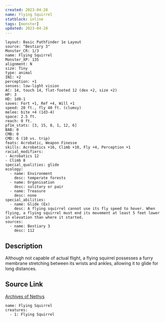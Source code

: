 ```yaml
---
created: 2023-04-28
name: Flying Squirrel
statblock: inline
tags: [monster]
updated: 2023-04-28
---
```

```statblock
layout: Basic Pathfinder 1e Layout
source: "Bestiary 3"
Monster_CR: 1/3
name: Flying Squirrel
Monster_XP: 135
alignment: N
size: Tiny
type: animal
INI: +2
perception: +1
senses: low-light vision
AC: 14, touch 14, flat-footed 12 (dex +2, size +2)
HP: 3
HD: 1d8-1
saves: Fort +1, Ref +4, Will +1
speed: 20 ft., fly 40 ft. (clumsy)
melee: bite +4 (1d3-4)
space: 2.5 ft.
reach: 0 ft.
pf1e_stats: [3, 15, 8, 1, 12, 6]
BAB: 0
CMB: 0
CMD: 6 (10 vs. trip)
feats: Acrobatic, Weapon Finesse
skills: Acrobatics +16, Climb +10, Fly +4, Perception +1
racial_modifiers:
- Acrobatics 12
- Climb 8
special_qualities: glide
ecology:
  - name: Environment
    desc: temperate forests
  - name: Organisation
    desc: solitary or pair
  - name: Treasure
    desc: none
special_abilities:
  - name: Glide (Ex)
    desc: A flying squirrel cannot use its fly speed to hover. When flying, a flying squirrel must end its movement at least 5 feet lower in elevation than where it started.
sources:
  - name: Bestiary 3
    desc: 112
```
## Description
Although not capable of actual flight, a flying squirrel possesses a furry membrane stretching between its wrists and ankles, allowing it to glide for long distances.
## Source Link
[Archives of Nethys](https://aonprd.com/MonsterDisplay.aspx?ItemName=Flying%20Squirrel)
```encounter-table
name: Flying Squirrel
creatures:
  - 1: Flying Squirrel
```
